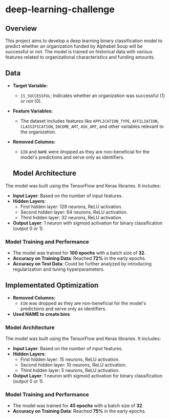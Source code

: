 # deep-learning-challenge

## Overview

This project aims to develop a deep learning binary classification model to predict whether an organization funded by Alphabet Soup will be successful or not. The model is trained on historical data with various features related to organizational characteristics and funding amounts.

## Data

- **Target Variable:** 
  - `IS_SUCCESSFUL`: Indicates whether an organization was successful (1) or not (0).
  
- **Feature Variables:**
  - The dataset includes features like `APPLICATION_TYPE`, `AFFILIATION`, `CLASSIFICATION`, `INCOME_AMT`, `ASK_AMT`, and other variables relevant to the organization.
  
- **Removed Columns:** 
  - `EIN` and `NAME` were dropped as they are non-beneficial for the model's predictions and serve only as identifiers.

  ## Model Architecture

The model was built using the TensorFlow and Keras libraries. It includes:
- **Input Layer**: Based on the number of input features.
- **Hidden Layers**:
  - First hidden layer: 128 neurons, ReLU activation.
  - Second hidden layer: 64 neurons, ReLU activation.
  - Third hidden layer: 32 neurons, ReLU activation.
- **Output Layer**: 1 neuron with sigmoid activation for binary classification (output 0 or 1).

### Model Training and Performance
- The model was trained for **100 epochs** with a batch size of **32**.
- **Accuracy on Training Data**: Reached **72%** in the early epochs.
- **Accuracy on Test Data**: Could be further analyzed by introducing regularization and tuning hyperparameters.

## Implementated Optimization
- **Removed Columns:** 
  - `EIN` was dropped as they are non-beneficial for the model's predictions and serve only as identifiers.
- **Used NAME to create bins**

### Model Architecture

The model was built using the TensorFlow and Keras libraries. It includes:
- **Input Layer**: Based on the number of input features.
- **Hidden Layers**:
  - First hidden layer: 15 neurons, ReLU activation.
  - Second hidden layer: 10 neurons, ReLU activation.
  - Third hidden layer: 5 neurons, ReLU activation.
- **Output Layer**: 1 neuron with sigmoid activation for binary classification (output 0 or 1).

### Model Training and Performance
- The model was trained for **45 epochs** with a batch size of **32**.
- **Accuracy on Training Data**: Reached **75%** in the early epochs.

